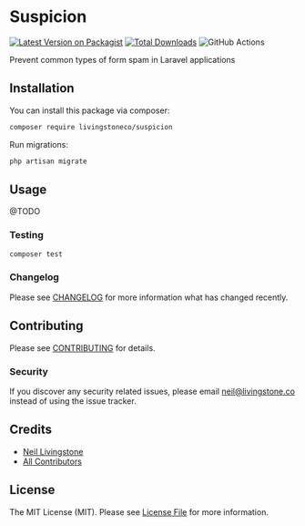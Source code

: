 # Suspicion

[![Latest Version on Packagist](https://img.shields.io/packagist/v/livingstoneco/suspicion.svg?style=flat-square)](https://packagist.org/packages/livingstoneco/suspicion)
[![Total Downloads](https://img.shields.io/packagist/dt/livingstoneco/suspicion.svg?style=flat-square)](https://packagist.org/packages/livingstoneco/suspicion)
![GitHub Actions](https://github.com/livingstoneco/suspicion/actions/workflows/main.yml/badge.svg)

Prevent common types of form spam in Laravel applications

## Installation

You can install this package via composer:

```bash
composer require livingstoneco/suspicion
```

Run migrations:

```bash
php artisan migrate
```

## Usage

@TODO


### Testing

```bash
composer test
```

### Changelog

Please see [CHANGELOG](CHANGELOG.md) for more information what has changed recently.

## Contributing

Please see [CONTRIBUTING](CONTRIBUTING.md) for details.

### Security

If you discover any security related issues, please email neil@livingstone.co instead of using the issue tracker.

## Credits

-   [Neil Livingstone](https://github.com/nlivingstone)
-   [All Contributors](../../contributors)

## License

The MIT License (MIT). Please see [License File](LICENSE.md) for more information.

